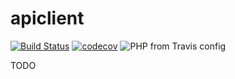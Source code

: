 # apiclient
[![Build Status](https://travis-ci.org/statscore/apiclient.png)](https://travis-ci.org/statscore/apiclient)
[![codecov](https://codecov.io/gh/statscore/apiclient/branch/development/graph/badge.svg)](https://codecov.io/gh/statscore/apiclient)
![PHP from Travis config](https://img.shields.io/travis/php-v/statscore/apiclient/development.svg)

TODO